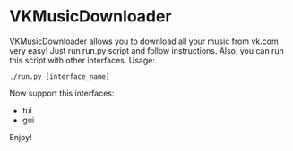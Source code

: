 VKMusicDownloader
=================

VKMusicDownloader allows you to download all your music from vk.com very easy!
Just run run.py script and follow instructions. 
Also, you can run this script with other interfaces. Usage:

    ./run.py [interface_name]
    
Now support this interfaces:

* tui
* gui

Enjoy!
